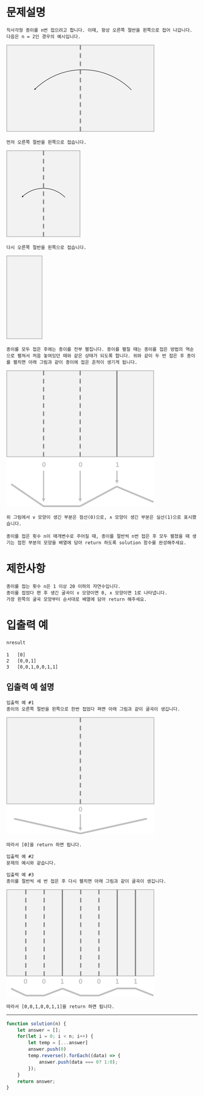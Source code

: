 # 문제설명
```
직사각형 종이를 n번 접으려고 합니다. 이때, 항상 오른쪽 절반을 왼쪽으로 접어 나갑니다. 다음은 n = 2인 경우의 예시입니다.
```
![종이접기_1](../../assets/images/종이접기_1.png)
```
먼저 오른쪽 절반을 왼쪽으로 접습니다.
```
![종이접기_2](../../assets/images/종이접기_2.png)
```
다시 오른쪽 절반을 왼쪽으로 접습니다.
```
![종이접기_3](../../assets/images/종이접기_3.png)
```
종이를 모두 접은 후에는 종이를 전부 펼칩니다. 종이를 펼칠 때는 종이를 접은 방법의 역순으로 펼쳐서 처음 놓여있던 때와 같은 상태가 되도록 합니다. 위와 같이 두 번 접은 후 종이를 펼치면 아래 그림과 같이 종이에 접은 흔적이 생기게 됩니다.
```
![종이접기_4](../../assets/images/종이접기_4.png)
```
위 그림에서 ∨ 모양이 생긴 부분은 점선(0)으로, ∧ 모양이 생긴 부분은 실선(1)으로 표시했습니다.

종이를 접은 횟수 n이 매개변수로 주어질 때, 종이를 절반씩 n번 접은 후 모두 펼쳤을 때 생기는 접힌 부분의 모양을 배열에 담아 return 하도록 solution 함수를 완성해주세요.
```

# 제한사항
```
종이를 접는 횟수 n은 1 이상 20 이하의 자연수입니다.
종이를 접었다 편 후 생긴 굴곡이 ∨ 모양이면 0, ∧ 모양이면 1로 나타냅니다.
가장 왼쪽의 굴곡 모양부터 순서대로 배열에 담아 return 해주세요.
```

# 입출력 예
```
nresult

1	[0]
2	[0,0,1]
3	[0,0,1,0,0,1,1]
```

## 입출력 예 설명
```
입출력 예 #1
종이의 오른쪽 절반을 왼쪽으로 한번 접었다 펴면 아래 그림과 같이 굴곡이 생깁니다.
```
![종이접기_5](../../assets/images/종이접기_5.png)
```
따라서 [0]을 return 하면 됩니다.
```
```
입출력 예 #2
문제의 예시와 같습니다.
```
```
입출력 예 #3
종이를 절반씩 세 번 접은 후 다시 펼치면 아래 그림과 같이 굴곡이 생깁니다.
```
![종이접기_6](../../assets/images/종이접기_6.png)
```
따라서 [0,0,1,0,0,1,1]을 return 하면 됩니다.
```

---

```javascript
function solution(n) {
    let answer = [];
    for(let i = 0; i < n; i++) {
        let temp = [...answer]
        answer.push(0)
        temp.reverse().forEach((data) => {
            answer.push(data === 0? 1:0);
        });
    }
    return answer;
}
```